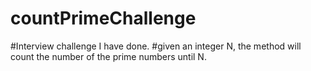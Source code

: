# countPrimeChallenge

#Interview challenge I have done.
#given an integer N, the method will count the number of the prime numbers until N.
